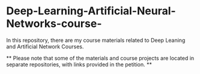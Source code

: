 # Deep-Learning-Artificial-Neural-Networks-course-
In this repository, there are my course materials related to Deep Leaning and Artificial Network Courses.

** Please note that some of the materials and course projects are located in separate repositories, with links provided in the petition. **

